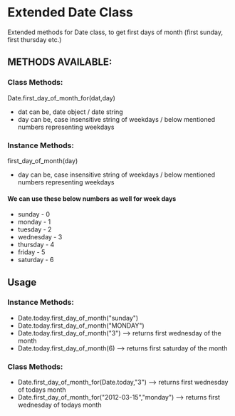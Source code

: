 # Extended Date Class

Extended methods for Date class, to get first days of month (first sunday, first thursday etc.)

## METHODS AVAILABLE:

### Class Methods:
Date.first_day_of_month_for(dat,day)
- dat can be, date object / date string
- day can be, case insensitive string of weekdays / below mentioned numbers representing weekdays

### Instance Methods:
first_day_of_month(day)
- day can be, case insensitive string of weekdays / below mentioned numbers representing weekdays

#### We can use these below numbers as well for week days

-    sunday		- 0
-    monday		- 1
-    tuesday		- 2
-    wednesday		- 3
-    thursday		- 4
-    friday		- 5
-    saturday		- 6

## Usage

### Instance Methods:
-    Date.today.first_day_of_month("sunday")
-    Date.today.first_day_of_month("MONDAY")
-    Date.today.first_day_of_month("3")  --> returns first wednesday of the month
-    Date.today.first_day_of_month(6)    --> returns first saturday of the month

### Class Methods:
-    Date.first_day_of_month_for(Date.today,"3")   		--> returns first wednesday of todays month
-    Date.first_day_of_month_for("2012-03-15","monday")   	--> returns first wednesday of todays month


